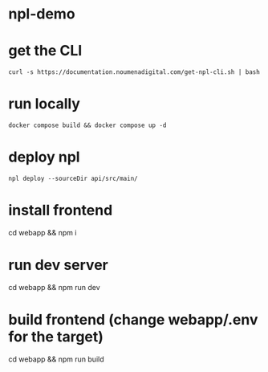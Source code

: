 # npl-demo

# get the CLI
`curl -s https://documentation.noumenadigital.com/get-npl-cli.sh | bash`

# run locally
`docker compose build && docker compose up -d`

# deploy npl
`npl deploy --sourceDir api/src/main/`

# install frontend
cd webapp && npm i

# run dev server
cd webapp && npm run dev

# build frontend (change webapp/.env for the target)
cd webapp && npm run build